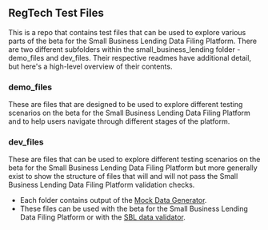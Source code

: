 ## RegTech Test Files

This is a repo that contains test files that can be used to explore various parts of the beta for the Small Business Lending Data Filing Platform. There are two different subfolders within the small_business_lending folder - demo_files and dev_files. Their respective readmes have additional detail, but here's a high-level overview of their contents.

### demo_files

These are files that are designed to be used to explore different testing scenarios on the beta for the Small Business Lending Data Filing Platform and to help users navigate through different stages of the platform. 


### dev_files

These are files that can be used to explore different testing scenarios on the beta for the Small Business Lending Data Filing Platform but more generally exist to show the structure of files that will and will not pass the Small Business Lending Data Filing Platform validation checks. 

- Each folder contains output of the [Mock Data Generator](https://github.com/cfpb/regtech-mock-data-generator).
- These files can be used with the beta for the Small Business Lending Data Filing Platform or with the [SBL data validator](https://github.com/cfpb/regtech-data-validator).